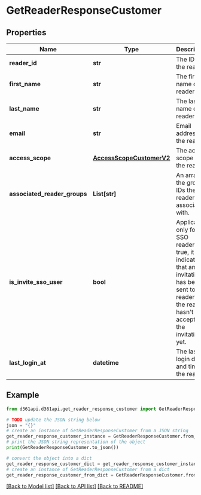 # GetReaderResponseCustomer


## Properties

Name | Type | Description | Notes
------------ | ------------- | ------------- | -------------
**reader_id** | **str** | The ID of the reader. | [optional] 
**first_name** | **str** | The first name of the reader. | [optional] 
**last_name** | **str** | The last name of the reader. | [optional] 
**email** | **str** | Email address of the reader. | [optional] 
**access_scope** | [**AccessScopeCustomerV2**](AccessScopeCustomerV2.md) | The access scope of the reader. | [optional] 
**associated_reader_groups** | **List[str]** | An array of the group IDs the reader is associated with. | [optional] 
**is_invite_sso_user** | **bool** | Applicable only for SSO readers. If true, it indicates that an invitation has been sent to the reader, but the reader hasn&#39;t accepted the invitation yet. | [optional] 
**last_login_at** | **datetime** | The last login date and time by the reader. | [optional] 

## Example

```python
from d361api.d361api.get_reader_response_customer import GetReaderResponseCustomer

# TODO update the JSON string below
json = "{}"
# create an instance of GetReaderResponseCustomer from a JSON string
get_reader_response_customer_instance = GetReaderResponseCustomer.from_json(json)
# print the JSON string representation of the object
print(GetReaderResponseCustomer.to_json())

# convert the object into a dict
get_reader_response_customer_dict = get_reader_response_customer_instance.to_dict()
# create an instance of GetReaderResponseCustomer from a dict
get_reader_response_customer_from_dict = GetReaderResponseCustomer.from_dict(get_reader_response_customer_dict)
```
[[Back to Model list]](../README.md#documentation-for-models) [[Back to API list]](../README.md#documentation-for-api-endpoints) [[Back to README]](../README.md)


